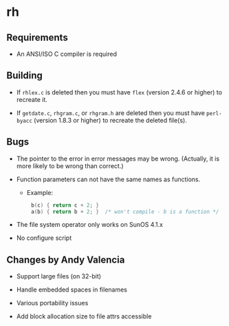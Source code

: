 # rh

## Requirements

* An ANSI/ISO C compiler is required

## Building

* If `rhlex.c` is deleted then you must have `flex` (version 2.4.6 or higher) to recreate it.

* If `getdate.c`, `rhgram.c`, or `rhgram.h` are deleted then you must have `perl-byacc` (version 1.8.3 or higher) to recreate the deleted file(s).

## Bugs

* The pointer to the error in error messages may be wrong. (Actually, it is more likely to be wrong than correct.)

* Function parameters can not have the same names as functions.
  * Example:
```c
		b(c) { return c + 2; }
		a(b) { return b + 2; }	/* won't compile - b is a function */ 
```

* The file system operator only works on SunOS 4.1.x

* No configure script

## Changes by Andy Valencia

* Support large files (on 32-bit)

* Handle embedded spaces in filenames

* Various portability issues

* Add block allocation size to file attrs accessible
